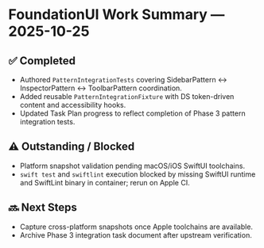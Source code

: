 # FoundationUI Work Summary — 2025-10-25

## ✅ Completed
- Authored `PatternIntegrationTests` covering SidebarPattern ↔ InspectorPattern ↔ ToolbarPattern coordination.
- Added reusable `PatternIntegrationFixture` with DS token-driven content and accessibility hooks.
- Updated Task Plan progress to reflect completion of Phase 3 pattern integration tests.

## ⚠️ Outstanding / Blocked
- Platform snapshot validation pending macOS/iOS SwiftUI toolchains.
- `swift test` and `swiftlint` execution blocked by missing SwiftUI runtime and SwiftLint binary in container; rerun on Apple CI.

## 🔜 Next Steps
- Capture cross-platform snapshots once Apple toolchains are available.
- Archive Phase 3 integration task document after upstream verification.
